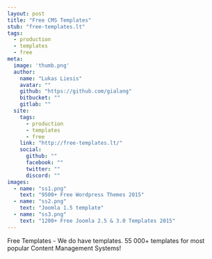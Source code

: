 ```yaml
---
layout: post
title: "Free CMS Templates"
stub: "free-templates.lt"
tags:
  - production
  - templates
  - free
meta:
  image: 'thumb.png'
  author:
    name: "Lukas Liesis"
    avatar: ""
    github: "https://github.com/gialang"
    bitbucket: ""
    gitlab: ""
  site:
    tags:
      - production
      - templates
      - free
    link: "http://free-templates.lt/"
    social:
      github: ""
      facebook: ""
      twitter: ""
      discord: ""
images:
  - name: "ss1.png"
    text: "9500+ Free Wordpress Themes 2015"
  - name: "ss2.png"
    text: "Joomla 1.5 template"
  - name: "ss3.png"
    text: "1200+ Free Joomla 2.5 & 3.0 Templates 2015"
---
```

Free Templates - We do have templates. 55 000+ templates for most popular Content Management Systems!
<!--more-->
